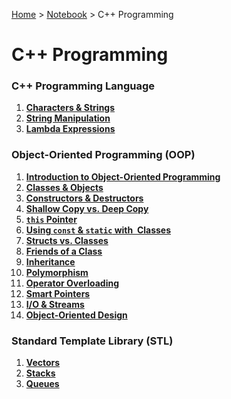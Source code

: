 <a href="../../">Home</a> > <a href="../notebook">Notebook</a> > C++ Programming

# C++ Programming



### C++ Programming Language

1. **<a href="./characters-and-strings">Characters & Strings</a>**
2. **<a href="./string-manipulation">String Manipulation</a>**
3. **<a href="./lambda-expressions">Lambda Expressions</a>**



### Object-Oriented Programming (OOP)

1. **<a href="./introduction-to-object-oriented-programming">Introduction to Object-Oriented Programming</a>**
1. **<a href="./classes-and-objects">Classes & Objects</a>**
1. **<a href="./constructors-and-destructors">Constructors & Destructors</a>**
1. **<a href="./shallow-copy-vs-deep-copy">Shallow Copy vs. Deep Copy</a>**
1. **<a href="./this-pointer">`this` Pointer</a>**
1. **<a href="./using-const-and-static-with-classes">Using `const` & `static` with  Classes</a>**
1. **<a href="./structs-vs-classes">Structs vs. Classes</a>**
1. **<a href="./friends-of-a-class">Friends of a Class</a>**
1. **<a href="./inheritance">Inheritance</a>**
1. **<a href="./polymorphism">Polymorphism</a>**
1. **<a href="./operator-overloading">Operator Overloading</a>**
1. **<a href="./smart-pointers">Smart Pointers</a>**
1. **<a href="./io-and-streams">I/O & Streams</a>**
1. **<a href="./object-oriented-design">Object-Oriented Design</a>**



### Standard Template Library (STL)

1. **<a href="./vectors">Vectors</a>**
2. **<a href="./stacks">Stacks</a>**
3. **<a href="./queues">Queues</a>**

